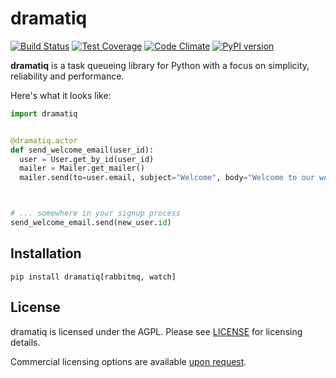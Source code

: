 # dramatiq

[![Build Status](https://travis-ci.org/Bogdanp/dramatiq.svg?branch=master)](https://travis-ci.org/Bogdanp/dramatiq)
[![Test Coverage](https://codeclimate.com/github/Bogdanp/dramatiq/badges/coverage.svg)](https://codeclimate.com/github/Bogdanp/dramatiq/coverage)
[![Code Climate](https://codeclimate.com/github/Bogdanp/dramatiq/badges/gpa.svg)](https://codeclimate.com/github/Bogdanp/dramatiq)
[![PyPI version](https://badge.fury.io/py/dramatiq.svg)](https://badge.fury.io/py/dramatiq)

**dramatiq** is a task queueing library for Python with a focus on
simplicity, reliability and performance.

Here's what it looks like:

``` python
import dramatiq


@dramatiq.actor
def send_welcome_email(user_id):
  user = User.get_by_id(user_id)
  mailer = Mailer.get_mailer()
  mailer.send(to=user.email, subject="Welcome", body="Welcome to our website!")



# ... somewhere in your signup process
send_welcome_email.send(new_user.id)
```

## Installation

    pip install dramatiq[rabbitmq, watch]

## License

dramatiq is licensed under the AGPL.  Please see [LICENSE][license]
for licensing details.

Commercial licensing options are available [upon request][mailto].


[license]: https://github.com/Bogdanp/dramatiq/blob/master/LICENSE
[mailto]: mailto:bogdan@defn.io
